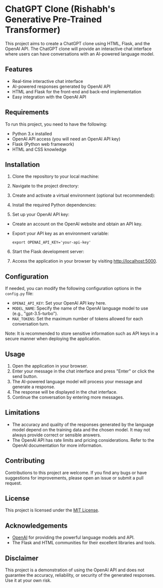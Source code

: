 # ChatGPT Clone (Rishabh's Generative Pre-Trained Transformer)

This project aims to create a ChatGPT clone using HTML, Flask, and the OpenAI API. The ChatGPT clone will provide an interactive chat interface where users can have conversations with an AI-powered language model.

## Features

- Real-time interactive chat interface
- AI-powered responses generated by OpenAI API
- HTML and Flask for the front-end and back-end implementation
- Easy integration with the OpenAI API

## Requirements

To run this project, you need to have the following:

- Python 3.x installed
- OpenAI API access (you will need an OpenAI API key)
- Flask (Python web framework)
- HTML and CSS knowledge

## Installation

1. Clone the repository to your local machine:


2. Navigate to the project directory:


3. Create and activate a virtual environment (optional but recommended):


4. Install the required Python dependencies:


5. Set up your OpenAI API key:
- Create an account on the OpenAI website and obtain an API key.
- Export your API key as an environment variable:

  ```
  export OPENAI_API_KEY='your-api-key'
  ```

6. Start the Flask development server:


7. Access the application in your browser by visiting [http://localhost:5000](http://localhost:5000).

## Configuration

If needed, you can modify the following configuration options in the `config.py` file:

- `OPENAI_API_KEY`: Set your OpenAI API key here.
- `MODEL_NAME`: Specify the name of the OpenAI language model to use (e.g., "gpt-3.5-turbo").
- `MAX_TOKENS`: Set the maximum number of tokens allowed for each conversation turn.

Note: It is recommended to store sensitive information such as API keys in a secure manner when deploying the application.

## Usage

1. Open the application in your browser.
2. Enter your message in the chat interface and press "Enter" or click the send button.
3. The AI-powered language model will process your message and generate a response.
4. The response will be displayed in the chat interface.
5. Continue the conversation by entering more messages.

## Limitations

- The accuracy and quality of the responses generated by the language model depend on the training data and the chosen model. It may not always provide correct or sensible answers.
- The OpenAI API has rate limits and pricing considerations. Refer to the OpenAI documentation for more information.

## Contributing

Contributions to this project are welcome. If you find any bugs or have suggestions for improvements, please open an issue or submit a pull request.

## License

This project is licensed under the [MIT License](LICENSE).

## Acknowledgements

- [OpenAI](https://openai.com/) for providing the powerful language models and API.
- The Flask and HTML communities for their excellent libraries and tools.

## Disclaimer

This project is a demonstration of using the OpenAI API and does not guarantee the accuracy, reliability, or security of the generated responses. Use it at your own risk.
